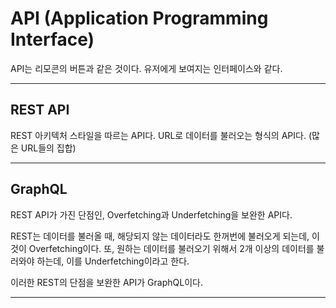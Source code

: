 # API (Application Programming Interface)

API는 리모콘의 버튼과 같은 것이다. 유저에게 보여지는 인터페이스와 같다.

<hr>

## REST API

REST 아키텍처 스타일을 따르는 API다. URL로 데이터를 불러오는 형식의 API다.
(많은 URL들의 집합)

<hr>

## GraphQL

REST API가 가진 단점인, Overfetching과 Underfetching을 보완한 API다.

REST는 데이터를 불러올 때, 해당되지 않는 데이터라도 한꺼번에 불러오게 되는데,
이것이 Overfetching이다.
또, 원하는 데이터를 불러오기 위해서 2개 이상의 데이터를 불러와야 하는데, 이를 Underfetching이라고 한다.

이러한 REST의 단점을 보완한 API가 GraphQL이다.

<hr>
